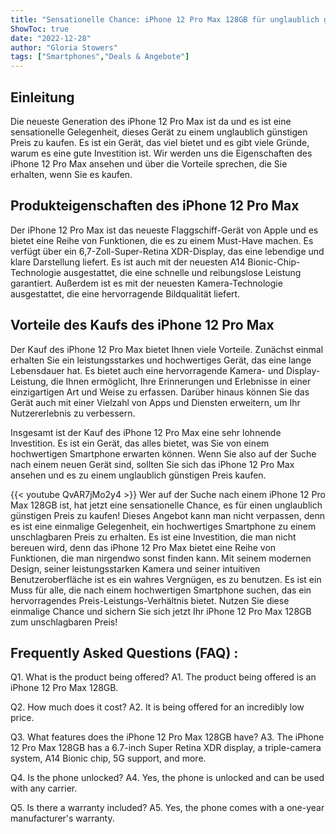 ```yaml
---
title: "Sensationelle Chance: iPhone 12 Pro Max 128GB für unglaublich günstigen Preis kaufen!"
ShowToc: true 
date: "2022-12-28"
author: "Gloria Stowers" 
tags: ["Smartphones","Deals & Angebote"]
---
```

## Einleitung

Die neueste Generation des iPhone 12 Pro Max ist da und es ist eine sensationelle Gelegenheit, dieses Gerät zu einem unglaublich günstigen Preis zu kaufen. Es ist ein Gerät, das viel bietet und es gibt viele Gründe, warum es eine gute Investition ist. Wir werden uns die Eigenschaften des iPhone 12 Pro Max ansehen und über die Vorteile sprechen, die Sie erhalten, wenn Sie es kaufen.

## Produkteigenschaften des iPhone 12 Pro Max

Der iPhone 12 Pro Max ist das neueste Flaggschiff-Gerät von Apple und es bietet eine Reihe von Funktionen, die es zu einem Must-Have machen. Es verfügt über ein 6,7-Zoll-Super-Retina XDR-Display, das eine lebendige und klare Darstellung liefert. Es ist auch mit der neuesten A14 Bionic-Chip-Technologie ausgestattet, die eine schnelle und reibungslose Leistung garantiert. Außerdem ist es mit der neuesten Kamera-Technologie ausgestattet, die eine hervorragende Bildqualität liefert.

## Vorteile des Kaufs des iPhone 12 Pro Max

Der Kauf des iPhone 12 Pro Max bietet Ihnen viele Vorteile. Zunächst einmal erhalten Sie ein leistungsstarkes und hochwertiges Gerät, das eine lange Lebensdauer hat. Es bietet auch eine hervorragende Kamera- und Display-Leistung, die Ihnen ermöglicht, Ihre Erinnerungen und Erlebnisse in einer einzigartigen Art und Weise zu erfassen. Darüber hinaus können Sie das Gerät auch mit einer Vielzahl von Apps und Diensten erweitern, um Ihr Nutzererlebnis zu verbessern. 

Insgesamt ist der Kauf des iPhone 12 Pro Max eine sehr lohnende Investition. Es ist ein Gerät, das alles bietet, was Sie von einem hochwertigen Smartphone erwarten können. Wenn Sie also auf der Suche nach einem neuen Gerät sind, sollten Sie sich das iPhone 12 Pro Max ansehen und es zu einem unglaublich günstigen Preis kaufen.

{{< youtube QvAR7jMo2y4 >}} 
Wer auf der Suche nach einem iPhone 12 Pro Max 128GB ist, hat jetzt eine sensationelle Chance, es für einen unglaublich günstigen Preis zu kaufen! Dieses Angebot kann man nicht verpassen, denn es ist eine einmalige Gelegenheit, ein hochwertiges Smartphone zu einem unschlagbaren Preis zu erhalten. Es ist eine Investition, die man nicht bereuen wird, denn das iPhone 12 Pro Max bietet eine Reihe von Funktionen, die man nirgendwo sonst finden kann. Mit seinem modernen Design, seiner leistungsstarken Kamera und seiner intuitiven Benutzeroberfläche ist es ein wahres Vergnügen, es zu benutzen. Es ist ein Muss für alle, die nach einem hochwertigen Smartphone suchen, das ein hervorragendes Preis-Leistungs-Verhältnis bietet. Nutzen Sie diese einmalige Chance und sichern Sie sich jetzt Ihr iPhone 12 Pro Max 128GB zum unschlagbaren Preis!

## Frequently Asked Questions (FAQ) :
Q1. What is the product being offered? 
A1. The product being offered is an iPhone 12 Pro Max 128GB.

Q2. How much does it cost? 
A2. It is being offered for an incredibly low price.

Q3. What features does the iPhone 12 Pro Max 128GB have? 
A3. The iPhone 12 Pro Max 128GB has a 6.7-inch Super Retina XDR display, a triple-camera system, A14 Bionic chip, 5G support, and more.

Q4. Is the phone unlocked? 
A4. Yes, the phone is unlocked and can be used with any carrier.

Q5. Is there a warranty included? 
A5. Yes, the phone comes with a one-year manufacturer's warranty.


